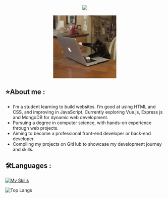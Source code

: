 <p align="center">
  <img src="https://readme-typing-svg.herokuapp.com?font=Cabin&weight=500&size=30&duration=2000&pause=1000&color=A1EEBD&center=true&vCenter=true&random=false&width=600&lines=Welcome+to+my+GitHub+Profile!;I'm+Kim+%F0%9F%98%84">
</p>

<p align="center">
  <img align="center" alt="cat typing" width=200px src="./assets/cat-computer.gif" >
</p>

## ⭐About me :
- I'm a student learning to build websites. I’m good at using HTML and CSS, and improving in JavaScript. Currently exploring Vue.js, Express js and MongoDB for dynamic web development.
- Pursuing a degree in computer science, with hands-on experience through web projects.
- Aiming to become a professional front-end developer or back-end developer.
- Compiling my projects on GitHub to showcase my development journey and skills.


## 🛠️Languages :
[![My Skills](https://skillicons.dev/icons?i=html,css,js,vue,tailwind,vscode,github,git,&perline=4)](https://skillicons.dev)

![Top Langs](https://github-readme-stats.vercel.app/api/top-langs/?username=01057057kim&layout=compact)

<!--
**01057057kim/01057057kim** is a ✨ _special_ ✨ repository because its `README.md` (this file) appears on your GitHub profile.

Here are some ideas to get you started:

- 🔭 I’m currently working on ...
- 🌱 I’m currently learning ...
- 👯 I’m looking to collaborate on ...
- 🤔 I’m looking for help with ...
- 💬 Ask me about ...
- 📫 How to reach me: ...
- 😄 Pronouns: ...
- ⚡ Fun fact: ...
-->
